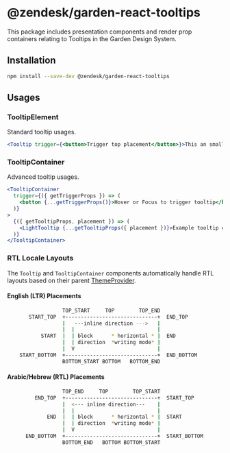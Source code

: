 # @zendesk/garden-react-tooltips

This package includes presentation components and render prop containers relating to Tooltips
in the Garden Design System.

## Installation

```sh
npm install --save-dev @zendesk/garden-react-tooltips
```

## Usages

### TooltipElement

Standard tooltip usages.

```jsx static
<Tooltip trigger={<button>Trigger top placement</button>}>This an small tooltip</Tooltip>
```

### TooltipContainer

Advanced tooltip usages.

```jsx static
<TooltipContainer
  trigger={({ getTriggerProps }) => (
    <button {...getTriggerProps()}>Hover or Focus to trigger tooltip</button>
  )}
>
  {({ getTooltipProps, placement }) => (
    <LightTooltip {...getTooltipProps({ placement })}>Example tooltip content</LightTooltip>
  )}
</TooltipContainer>
```

### RTL Locale Layouts

The `Tooltip` and `TooltipContainer` components automatically handle RTL layouts based on
their parent [ThemeProvider](https://garden.zendesk.com/react-components/theming/#themeprovider).

#### English (LTR) Placements

```bash static
                  TOP_START     TOP        TOP_END
       START_TOP  +------------------------------+  END_TOP
                  |   ---inline direction --->   |
                  |  |                           |
           START  |  | block      * horizontal * |  END
                  |  | direction  *writing mode* |
                  |  V                           |
    START_BOTTOM  +------------------------------+  END_BOTTOM
                  BOTTOM_START BOTTOM   BOTTOM_END
```

#### Arabic/Hebrew (RTL) Placements

```bash static
                  TOP_END     TOP        TOP_START
         END_TOP  +------------------------------+  START_TOP
                  |  <--- inline direction---    |
                  |  |                           |
             END  |  | block      * horizontal * |  START
                  |  | direction  *writing mode* |
                  |  V                           |
      END_BOTTOM  +------------------------------+  START_BOTTOM
                  BOTTOM_END   BOTTOM BOTTOM_START
```
